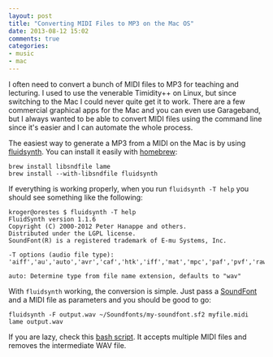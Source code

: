```yaml
---
layout: post
title: "Converting MIDI Files to MP3 on the Mac OS"
date: 2013-08-12 15:02
comments: true
categories:
- music
- mac
---
```


I often need to convert a bunch of MIDI files to MP3 for teaching and
lecturing. I used to use the venerable Timidity++ on Linux, but since
switching to the Mac I could never quite get it to work. There are a
few commercial graphical apps for the Mac and you can even use
Garageband, but I always wanted to be able to convert MIDI files using
the command line since it's easier and I can automate the whole
process.

<!-- more -->

The easiest way to generate a MP3 from a MIDI on the Mac is by using
[fluidsynth](https://sourceforge.net/apps/trac/fluidsynth/). You can
install it easily with [homebrew](http://brew.sh):

    brew install libsndfile lame
    brew install --with-libsndfile fluidsynth

If everything is working properly, when you run `fluidsynth -T help`
you should see something like the following:

    kroger@orestes $ fluidsynth -T help
    FluidSynth version 1.1.6
    Copyright (C) 2000-2012 Peter Hanappe and others.
    Distributed under the LGPL license.
    SoundFont(R) is a registered trademark of E-mu Systems, Inc.

    -T options (audio file type):
    'aiff','au','auto','avr','caf','htk','iff','mat','mpc','paf','pvf','raw','rf64','sd2','sds','sf','voc','w64','wav','wve','xi'

    auto: Determine type from file name extension, defaults to "wav"


With `fluidsynth` working, the conversion is simple. Just pass a
[SoundFont](http://en.wikipedia.org/wiki/SoundFont) and a MIDI file as
parameters and you should be good to go:

    fluidsynth -F output.wav ~/Soundfonts/my-soundfont.sf2 myfile.midi
    lame output.wav


If you are lazy, check this
[bash script](https://gist.github.com/kroger/6211862). It accepts
multiple MIDI files and removes the intermediate WAV file.
